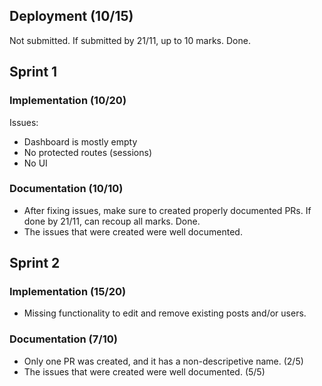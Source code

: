 
## Deployment (10/15)
Not submitted. If submitted by 21/11, up to 10 marks. Done.

## Sprint 1 

### Implementation (10/20)
Issues:
- Dashboard is mostly empty
- No protected routes (sessions)
- No UI

### Documentation (10/10)
- After fixing issues, make sure to created properly documented PRs. If done by 21/11, can recoup all marks. Done.
- The issues that were created were well documented.

## Sprint 2

### Implementation (15/20)
- Missing functionality to edit and remove existing posts and/or users.

### Documentation (7/10)
- Only one PR was created, and it has a non-descripetive name. (2/5)
- The issues that were created were well documented. (5/5)
